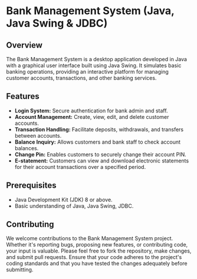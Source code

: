 # Bank Management System (Java, Java Swing & JDBC)

## Overview
The Bank Management System is a desktop application developed in Java with a graphical user interface built using Java Swing. It simulates basic banking operations, providing an interactive platform for managing customer accounts, transactions, and other banking services.

## Features
- **Login System:** Secure authentication for bank admin and staff.
- **Account Management:** Create, view, edit, and delete customer accounts.
- **Transaction Handling:** Facilitate deposits, withdrawals, and transfers between accounts.
- **Balance Inquiry:** Allows customers and bank staff to check account balances.
- **Change Pin:** Enables customers to securely change their account PIN.
- **E-statement:** Customers can view and download electronic statements for their account transactions over a specified period.

## Prerequisites
- Java Development Kit (JDK) 8 or above.
- Basic understanding of Java, Java Swing, JDBC.

## Contributing
We welcome contributions to the Bank Management System project. Whether it's reporting bugs, proposing new features, or contributing code, your input is valuable. Please feel free to fork the repository, make changes, and submit pull requests. Ensure that your code adheres to the project's coding standards and that you have tested the changes adequately before submitting.
